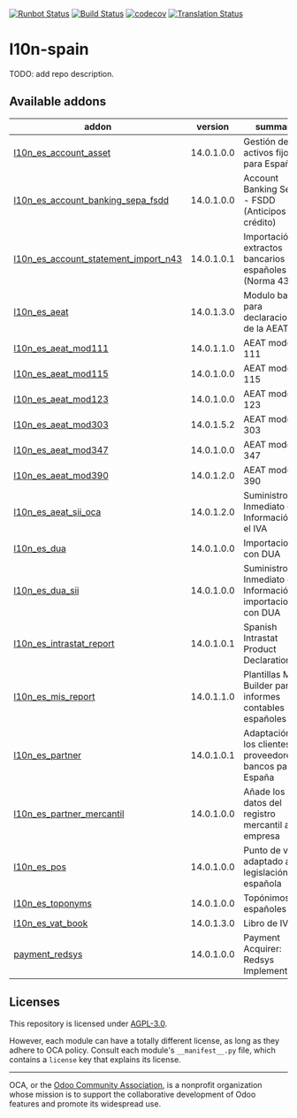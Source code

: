 [![Runbot Status](https://runbot.odoo-community.org/runbot/badge/flat/189/14.0.svg)](https://runbot.odoo-community.org/runbot/repo/github-com-oca-l10n-spain-189)
[![Build Status](https://travis-ci.com/OCA/l10n-spain.svg?branch=14.0)](https://travis-ci.com/OCA/l10n-spain)
[![codecov](https://codecov.io/gh/OCA/l10n-spain/branch/14.0/graph/badge.svg)](https://codecov.io/gh/OCA/l10n-spain)
[![Translation Status](https://translation.odoo-community.org/widgets/l10n-spain-14-0/-/svg-badge.svg)](https://translation.odoo-community.org/engage/l10n-spain-14-0/?utm_source=widget)

<!-- /!\ do not modify above this line -->

# l10n-spain

TODO: add repo description.

<!-- /!\ do not modify below this line -->

<!-- prettier-ignore-start -->

[//]: # (addons)

Available addons
----------------
addon | version | summary
--- | --- | ---
[l10n_es_account_asset](l10n_es_account_asset/) | 14.0.1.0.0 | Gestión de activos fijos para España
[l10n_es_account_banking_sepa_fsdd](l10n_es_account_banking_sepa_fsdd/) | 14.0.1.0.0 | Account Banking Sepa - FSDD (Anticipos de crédito)
[l10n_es_account_statement_import_n43](l10n_es_account_statement_import_n43/) | 14.0.1.0.1 | Importación de extractos bancarios españoles (Norma 43)
[l10n_es_aeat](l10n_es_aeat/) | 14.0.1.3.0 | Modulo base para declaraciones de la AEAT
[l10n_es_aeat_mod111](l10n_es_aeat_mod111/) | 14.0.1.1.0 | AEAT modelo 111
[l10n_es_aeat_mod115](l10n_es_aeat_mod115/) | 14.0.1.0.0 | AEAT modelo 115
[l10n_es_aeat_mod123](l10n_es_aeat_mod123/) | 14.0.1.0.0 | AEAT modelo 123
[l10n_es_aeat_mod303](l10n_es_aeat_mod303/) | 14.0.1.5.2 | AEAT modelo 303
[l10n_es_aeat_mod347](l10n_es_aeat_mod347/) | 14.0.1.0.0 | AEAT modelo 347
[l10n_es_aeat_mod390](l10n_es_aeat_mod390/) | 14.0.1.2.0 | AEAT modelo 390
[l10n_es_aeat_sii_oca](l10n_es_aeat_sii_oca/) | 14.0.1.2.0 | Suministro Inmediato de Información en el IVA
[l10n_es_dua](l10n_es_dua/) | 14.0.1.0.0 | Importaciones con DUA
[l10n_es_dua_sii](l10n_es_dua_sii/) | 14.0.1.0.0 | Suministro Inmediato de Información de importaciones con DUA
[l10n_es_intrastat_report](l10n_es_intrastat_report/) | 14.0.1.0.1 | Spanish Intrastat Product Declaration
[l10n_es_mis_report](l10n_es_mis_report/) | 14.0.1.1.0 | Plantillas MIS Builder para informes contables españoles
[l10n_es_partner](l10n_es_partner/) | 14.0.1.0.1 | Adaptación de los clientes, proveedores y bancos para España
[l10n_es_partner_mercantil](l10n_es_partner_mercantil/) | 14.0.1.0.0 | Añade los datos del registro mercantil a la empresa
[l10n_es_pos](l10n_es_pos/) | 14.0.1.0.0 | Punto de venta adaptado a la legislación española
[l10n_es_toponyms](l10n_es_toponyms/) | 14.0.1.0.0 | Topónimos españoles
[l10n_es_vat_book](l10n_es_vat_book/) | 14.0.1.3.0 | Libro de IVA
[payment_redsys](payment_redsys/) | 14.0.1.0.0 | Payment Acquirer: Redsys Implementation

[//]: # (end addons)

<!-- prettier-ignore-end -->

## Licenses

This repository is licensed under [AGPL-3.0](LICENSE).

However, each module can have a totally different license, as long as they adhere to OCA
policy. Consult each module's `__manifest__.py` file, which contains a `license` key
that explains its license.

----

OCA, or the [Odoo Community Association](http://odoo-community.org/), is a nonprofit
organization whose mission is to support the collaborative development of Odoo features
and promote its widespread use.
